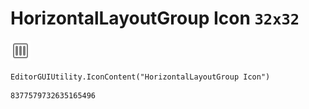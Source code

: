 # HorizontalLayoutGroup Icon `32x32`
<img src="/img/HorizontalLayoutGroup%20Icon.png" width=32 height=32>

``` CSharp
EditorGUIUtility.IconContent("HorizontalLayoutGroup Icon")
```
```
8377579732635165496
```
